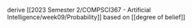derive [[2023 Semester 2/COMPSCI367 - Artificial Intelligence/week09/Probability]] based on [[degree of belief]]